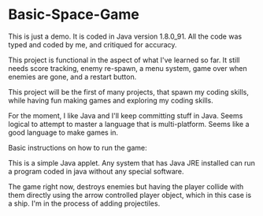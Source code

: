 # Basic-Space-Game
This is just a demo. It is coded in Java version 1.8.0_91. All the code was typed and coded by me, and critiqued for accuracy. 

This project is functional in the aspect of what I've learned so far. It still needs score tracking, enemy re-spawn, a menu system, game over when enemies are gone, and a restart button. 

This project will be the first of many projects, that spawn my coding skills, while having fun making games and exploring my coding skills. 

For the moment, I like Java and I'll keep committing stuff in Java. Seems logical to attempt to master a language that is multi-platform. Seems like a good language to make games in. 

Basic instructions on how to run the game:

This is a simple Java applet. Any system that has Java JRE installed can run a program coded in java without any special software. 

The game right now, destroys enemies but having the player collide with them directly using the arrow controlled player object, which in this case is a ship. I'm in the process of adding projectiles. 
